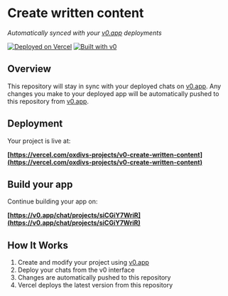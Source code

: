 # Create written content

*Automatically synced with your [v0.app](https://v0.app) deployments*

[![Deployed on Vercel](https://img.shields.io/badge/Deployed%20on-Vercel-black?style=for-the-badge&logo=vercel)](https://vercel.com/oxdivs-projects/v0-create-written-content)
[![Built with v0](https://img.shields.io/badge/Built%20with-v0.app-black?style=for-the-badge)](https://v0.app/chat/projects/siCGiY7WriR)

## Overview

This repository will stay in sync with your deployed chats on [v0.app](https://v0.app).
Any changes you make to your deployed app will be automatically pushed to this repository from [v0.app](https://v0.app).

## Deployment

Your project is live at:

**[https://vercel.com/oxdivs-projects/v0-create-written-content](https://vercel.com/oxdivs-projects/v0-create-written-content)**

## Build your app

Continue building your app on:

**[https://v0.app/chat/projects/siCGiY7WriR](https://v0.app/chat/projects/siCGiY7WriR)**

## How It Works

1. Create and modify your project using [v0.app](https://v0.app)
2. Deploy your chats from the v0 interface
3. Changes are automatically pushed to this repository
4. Vercel deploys the latest version from this repository